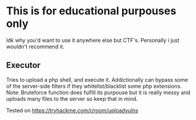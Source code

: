 # This is for educational purpouses only
Idk why you'd want to use it anywhere else but CTF's. Personally i just wouldn't recommend it.

## Executor
Tries to upload a php shell, and execute it. Addictionally can bypass some of the server-side filters if they whitelist/blacklist some php extensions.
Note: Bruteforce function does fulfill its purpouse but it is really messy and uploads many files to the server so keep that in mind.


Tested on https://tryhackme.com/r/room/uploadvulns

